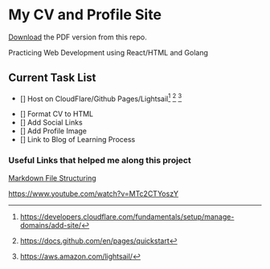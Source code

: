 # My CV and Profile Site

[Download](https://github.com/rcwarner93/ProfileSite/blob/main/cv.pdf) the PDF version from this repo.

Practicing Web Development using React/HTML and Golang

## Current Task List
- [] Host on CloudFlare/Github Pages/Lightsail[^1] [^2] [^3]
[^1]: https://developers.cloudflare.com/fundamentals/setup/manage-domains/add-site/
[^2]: https://docs.github.com/en/pages/quickstart
[^3]: https://aws.amazon.com/lightsail/
- [] Format CV to HTML
- [] Add Social Links
- [] Add Profile Image
- [] Link to Blog of Learning Process

### Useful Links that helped me along this project
[Markdown File Structuring](https://docs.github.com/en/get-started/writing-on-github/getting-started-with-writing-and-formatting-on-github/basic-writing-and-formatting-syntax)


https://www.youtube.com/watch?v=MTc2CTYoszY
